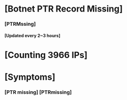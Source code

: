 # [Botnet PTR Record Missing]
### [PTRMssing]
#### [Updated every 2~3 hours]

# [Counting 3966 IPs]

# [Symptoms] 
###   [PTR missing] [PTRmissing]
